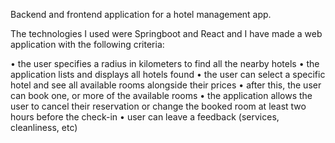 Backend and frontend application for a hotel management app.

The technologies I used were Springboot and React and I have made a web application with the following criteria:

• the user specifies a radius in kilometers to find all the nearby hotels
• the application lists and displays all hotels found
• the user can select a specific hotel and see all available rooms alongside their prices
• after this, the user can book one, or more of the available rooms
• the application allows the user to cancel their reservation or change the booked room at least
two hours before the check-in
• user can leave a feedback (services, cleanliness, etc)
